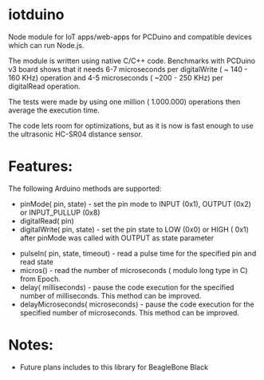 iotduino
========

Node module for IoT apps/web-apps for PCDuino and compatible devices which can run Node.js.

The module is written using native C/C++ code. Benchmarks with PCDuino v3 board shows that 
it needs 6-7 microseconds per digitalWrite ( ~ 140 - 160 KHz) operation and 4-5 microseconds 
( ~200 - 250 KHz) per digitalRead operation. 

The tests were made by using one million ( 1.000.000) operations then average the execution time.

The code lets room for optimizations, but as it is now is fast enough to use the ultrasonic HC-SR04 distance sensor.



Features:
========
The following Arduino methods are supported:
 * pinMode( pin, state) - set the pin mode to INPUT (0x1), OUTPUT (0x2) or INPUT_PULLUP (0x8)
 * digitalRead( pin)
 * digitalWrite( pin, state) - set the pin state to LOW (0x0) or HIGH ( 0x1) after pinMode was called with OUTPUT as state parameter
 - pulseIn( pin, state, timeout) - read a pulse time for the specified pin and read state
 - micros() - read the number of microseconds ( modulo long type in C) from Epoch.
 - delay( milliseconds) - pause the code execution for the specified number of milliseconds. This method can be improved.
 - delayMicroseconds( microseconds) - pause the code execution for the specified number of microseconds. This method can be improved.


Notes:
========
 - Future plans includes to this library for BeagleBone Black 
